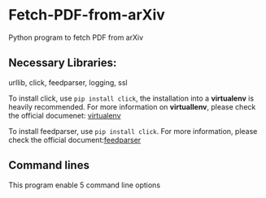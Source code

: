 # Fetch-PDF-from-arXiv
Python program to fetch PDF from arXiv

## Necessary Libraries:
urllib, click, feedparser, logging, ssl

To install click, use ```pip install click```, the installation into a **virtualenv** is heavily recommended.
For more information on **virtuallenv**, please check the official documenet: [virtualenv](https://click.palletsprojects.com/en/5.x/quickstart/)

To install feedparser, use ```pip install click```. For more information, please check the official document:[feedparser](https://pypi.org/project/feedparser/)

## Command lines
This program enable 5 command line options 
